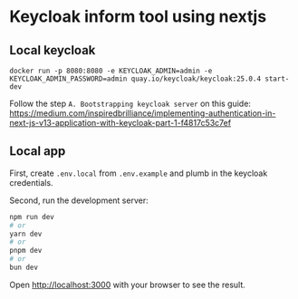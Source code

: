 # Keycloak inform tool using nextjs

## Local keycloak
```
docker run -p 8080:8080 -e KEYCLOAK_ADMIN=admin -e KEYCLOAK_ADMIN_PASSWORD=admin quay.io/keycloak/keycloak:25.0.4 start-dev
```

Follow the step `A. Bootstrapping keycloak server` on this guide:
https://medium.com/inspiredbrilliance/implementing-authentication-in-next-js-v13-application-with-keycloak-part-1-f4817c53c7ef


## Local app 

First, create `.env.local` from `.env.example` and plumb in the keycloak credentials.

Second, run the development server:

```bash
npm run dev
# or
yarn dev
# or
pnpm dev
# or
bun dev
```

Open [http://localhost:3000](http://localhost:3000) with your browser to see the result.

